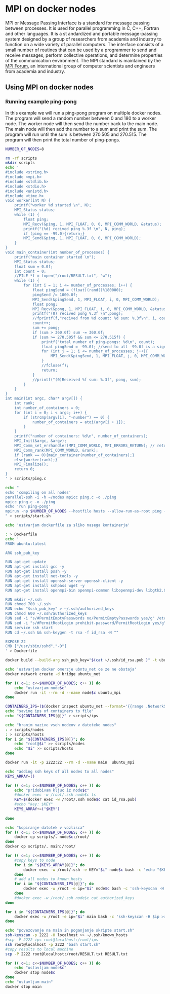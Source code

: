 # MPI on docker nodes

MPI or Message Passing Interface is a standard for message passing between processes. It is used for parallel programming in C, C++, Fortran and other languages. It is a st andardized and portable message-passing system designed by a group of researchers from academia and industry to function on a wide variety of parallel computers. The interface consists of a small number of routines that can be used by a programmer to send and receive messages, perform collective operations, and determine properties of the communication environment. The MPI standard is maintained by the [MPI Forum](https://www.open-mpi.org/), an international group of computer scientists and engineers from academia and industry.

## Using MPI on docker nodes

### Running example ping-pong

In this example we will run a ping-pong program on multiple docker nodes. The program will send a random number between 0 and 180 to a worker node. The worker node will then send the number back to the main node. The main node will then add the number to a sum and print the sum. The program will run until the sum is between 270.505 and 270.515. The program will then print the total number of ping-pongs.

```bash
NUMBER_OF_NODES=8

rm -rf scripts
mkdir scripts
echo '
#include <string.h>
#include <mpi.h>
#include <stdlib.h>
#include <stdio.h>
#include <unistd.h>
#include <time.h>
void worker(int N) {
    printf("worker %d started \n", N);
    MPI_Status status;
    while (1) {
        float ping;
        MPI_Recv(&ping, 1, MPI_FLOAT, 0, 0, MPI_COMM_WORLD, &status);
        printf("(%d) recived ping %.3f \n", N, ping);
        if (ping == -99.0){return;}
        MPI_Send(&ping, 1, MPI_FLOAT, 0, 0, MPI_COMM_WORLD);
    }
}
void main_container(int number_of_processes) {
    printf("main container started \n");
    MPI_Status status;
    float sum = 0.0f;
    int count = 0;
    //FILE *f = fopen("/root/RESULT.txt", "w");
    while (1) {
        for (int i = 1; i <= number_of_processes; i++) {
            float pingSend = (float)(rand()%180000);
            pingSend /= 1000.0f;
            MPI_Send(&pingSend, 1, MPI_FLOAT, i, 0, MPI_COMM_WORLD);
            float pong;
            MPI_Recv(&pong, 1, MPI_FLOAT, i, 0, MPI_COMM_WORLD, &status);
            printf("(0) recived pong %.3f \n",pong);
            //fprintf(f,"recived from %d count: %d sum: %.3f\n", i, count, sum);
            count++;
            sum += pong;
            if (sum > 360.0f) sum -= 360.0f;
            if (sum >= 270.505f && sum <= 270.515f) {
                printf("total number of ping-pongs: %d\n", count);
                float pingSend = -99.0f; //send to all -99.0f is a signal to stop
                for (int j = 1; i <= number_of_processes; j++){
                    MPI_Send(&pingSend, 1, MPI_FLOAT, j, 0, MPI_COMM_WORLD);
                }
                //fclose(f);
                return;
            }
            //printf("(0)Received %f sum: %.3f", pong, sum);
        }
    }
}
int main(int argc, char* argv[]) {
    int rank;
    int number_of_containers = 0;
    for (int i = 0; i < argc; i++) {
        if (strcmp(argv[i], "-number") == 0) {
            number_of_containers = atoi(argv[i + 1]);
        }
    }
    printf("number of containers: %d\n", number_of_containers);
    MPI_Init(&argc, &argv);
    MPI_Comm_set_errhandler(MPI_COMM_WORLD, MPI_ERRORS_RETURN); // return info about errors
    MPI_Comm_rank(MPI_COMM_WORLD, &rank);
    if (rank == 0){main_container(number_of_containers);}
    else{worker(rank);}
    MPI_Finalize();
    return 0;
}
' > scripts/ping.c

echo "
echo 'compiling on all nodes'
parallel-ssh -i -h ~/nodes mpicc ping.c -o ./ping
mpicc ping.c -o ./ping
echo 'run ping-pong'
mpirun -np $NUMBER_OF_NODES --hostfile hosts --allow-run-as-root ping -number $NUMBER_OF_NODES > RESULT.txt
" > scripts/start.sh

echo 'ustvarjam dockerfile za sliko nasega kontainerja'

: > Dockerfile
echo '
FROM ubuntu:latest

ARG ssh_pub_key

RUN apt-get update
RUN apt-get install gcc -y
RUN apt-get install pssh -y
RUN apt-get install net-tools -y
RUN apt-get install openssh-server openssh-client -y
RUN apt-get install sshpass wget -y
RUN apt-get install openmpi-bin openmpi-common libopenmpi-dev libgtk2.0-dev -y

RUN mkdir ~/.ssh
RUN chmod 700 ~/.ssh
RUN echo "$ssh_pub_key" > ~/.ssh/authorized_keys
RUN chmod 600 ~/.ssh/authorized_keys
RUN sed -i "s/#PermitEmptyPasswords no/PermitEmptyPasswords yes/g" /etc/ssh/sshd_config
RUN sed -i "s/#PermitRootLogin prohibit-password/PermitRootLogin yes/g" /etc/ssh/sshd_config
RUN service ssh start
RUN cd ~/.ssh && ssh-keygen -t rsa -f id_rsa -N ""

EXPOSE 22
CMD ["/usr/sbin/sshd","-D"]
' > Dockerfile

docker build --build-arg ssh_pub_key="$(cat ~/.ssh/id_rsa.pub )" -t ubuntu_mpi .

echo 'ustvarjam docker omerzje ubntu_net ce ze ne obstaja'
docker network create -d bridge ubuntu_net

for (( c=1; c<=$NUMBER_OF_NODES; c++ )) do
    echo "ustvarjam node$c"
    docker run -it --rm -d --name node$c ubuntu_mpi
done

CONTAINERS_IPS=($(docker inspect ubuntu_net --format='{{range .NetworkSettings.Networks}}{{.IPAddress}}{{end}}' $(docker ps -q)))
echo "saving ips of containers to file"
echo "${CONTAINERS_IPS[@]}" > scripts/ips

echo "hranim nazive vseh nodeov v datoteko nodes"
: > scripts/nodes
: > scripts/hosts
for i in "${CONTAINERS_IPS[@]}"; do
    echo "root@$i" >> scripts/nodes
    echo "$i" >> scripts/hosts
done

docker run -it -p 2222:22 --rm -d --name main  ubuntu_mpi

echo "adding ssh keys of all nodes to all nodes"
KEYS_ARRAY=()

for (( c=1; c<=$NUMBER_OF_NODES; c++ )) do
    echo "pridobivam kljuc iz node$c"
    #docker exec -w /root/.ssh node$c ls
    KEY=$(docker exec -w /root/.ssh node$c cat id_rsa.pub)
    #echo "key: $KEY"
    KEYS_ARRAY+=("$KEY")
    
done

echo "kopiranje datotek v vozlisca"
for (( c=1; c<=$NUMBER_OF_NODES; c++ )) do
    docker cp scripts/. node$c:/root/
done
docker cp scripts/. main:/root/

for (( c=1; c<=$NUMBER_OF_NODES; c++ )) do
    #copy keys to node
    for i in "${KEYS_ARRAY[@]}"; do
        docker exec -w /root/.ssh -e KEY="$i" node$c bash -c 'echo "$KEY" >> authorized_keys'
    done
    # add all nodes to known_hosts
    for i in "${CONTAINERS_IPS[@]}"; do
        docker exec -w /root -e ip="$i" node$c bash -c 'ssh-keyscan -H $ip >> ~/.ssh/known_hosts'
    done
    #docker exec -w /root/.ssh node$c cat authorized_keys
done

for i in "${CONTAINERS_IPS[@]}"; do
    docker exec -w /root -e ip="$i" main bash -c 'ssh-keyscan -H $ip >> ~/.ssh/known_hosts'
done

echo "povezovanje na main in poganjanje skripte start.sh"
ssh-keyscan -p 2222 -H localhost >> ~/.ssh/known_hosts
#scp -P 2222 ips root@localhost:/root/ips
ssh root@localhost -p 2222 "bash start.sh"
#copy results to local machine
scp -P 2222 root@localhost:/root/RESULT.txt RESULT.txt

for (( c=1; c<=$NUMBER_OF_NODES; c++ )) do
    echo "ustavljam node$c"
    docker stop node$c
done
echo "ustavljam main"
docker stop main

```